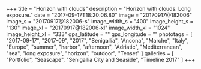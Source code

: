 +++
title = "Horizon with clouds"
description = "Horizon with clouds. Long exposure."
date = "2017-09-17T18:20:06.80"
image = "20170917@182006"
image_s = "20170917@182006-s"
image_width_s = "400"
image_height_s = "130"
image_xl = "20170917@182006-xl"
image_width_xl = "1024"
image_height_xl = "333"
gps_latitude = ""
gps_longitude = ""
phototags = [ "2017-09-17", "2017-09", "2017", "Senigallia", "Ancona", "Marche", "Italy", "Europe", "summer", "harbor", "afternoon", "Adriatic", "Mediterranean", "sea", "long exposure", "horizon", "outdoor", "Tenset" ]
galleries = [ "Portfolio", "Seascape", "Senigallia City and Seaside", "Timeline 2017" ]
+++
